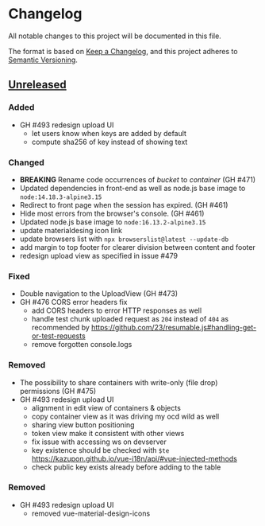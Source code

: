 # Changelog
All notable changes to this project will be documented in this file.

The format is based on [Keep a Changelog](https://keepachangelog.com/en/1.0.0/),
and this project adheres to [Semantic Versioning](https://semver.org/spec/v2.0.0.html).

## [Unreleased]

### Added

- GH #493 redesign upload UI
    - let users know when keys are added by default
    - compute sha256 of key instead of showing text

### Changed
- **BREAKING** Rename code occurrences of *bucket* to *container* (GH #471)
- Updated dependencies in front-end as well as node.js base image to `node:14.18.3-alpine3.15`
- Redirect to front page when the session has expired. (GH #461)
- Hide most errors from the browser's console. (GH #461)
- Updated node.js base image to `node:16.13.2-alpine3.15`
- update materialdesing icon link
- update browsers list with `npx browserslist@latest --update-db`
- add margin to top footer for clearer division between content and footer
- redesign upload view as specified in issue #479

### Fixed
- Double navigation to the UploadView (GH #473)
- GH #476 CORS error headers fix
    - add CORS headers to error HTTP responses as well
    - handle test chunk uploaded request as `204` instead of `404` as recommended by https://github.com/23/resumable.js#handling-get-or-test-requests
    - remove forgotten console.logs

### Removed
- The possibility to share containers with write-only (file drop) permissions (GH #475)
- GH #493 redesign upload UI 
    - alignment in edit view of containers & objects
    - copy container view as it was driving my ocd wild as well
    - sharing view button positioning
    - token view make it consistent with other views
    - fix issue with accessing ws on devserver
    - key existence should be checked with `$te` https://kazupon.github.io/vue-i18n/api/#vue-injected-methods
    - check public key exists already before adding to the table

### Removed
- GH #493 redesign upload UI 
    - removed vue-material-design-icons 

[Unreleased]: https://github.com/CSCfi/swift-browser-ui/compare/1.1.0b8...devel